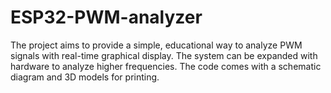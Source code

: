 # ESP32-PWM-analyzer
The project aims to provide a simple, educational way to analyze PWM signals with real-time graphical display. The system can be expanded with hardware to analyze higher frequencies. The code comes with a schematic diagram and 3D models for printing.
